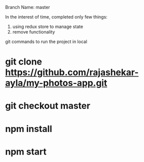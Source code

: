 Branch Name: master

In the interest of time, completed only few things: 
1) using redux store to manage state
2) remove functionality

git commands to run the project in local

# git clone https://github.com/rajashekar-ayla/my-photos-app.git
# git checkout master
# npm install
# npm start



